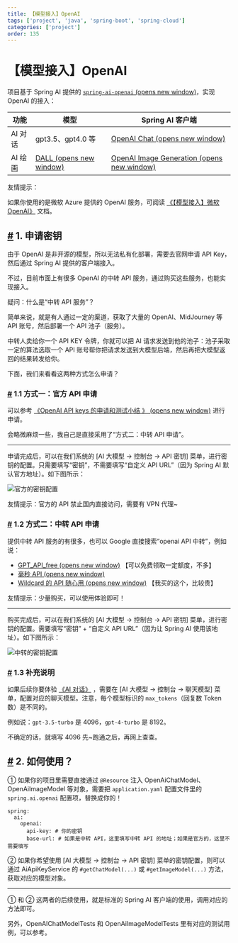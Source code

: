 ```yaml
---
title: 【模型接入】OpenAI
tags: ['project', 'java', 'spring-boot', 'spring-cloud']
categories: ['project']
order: 135
---
```

# 【模型接入】OpenAI

项目基于 Spring AI 提供的 [`spring-ai-openai`  (opens new window)](https://github.com/spring-projects/spring-ai/tree/main/models/spring-ai-openai)，实现 OpenAI 的接入：

 

| 功能 | 模型 | Spring AI 客户端 |
| --- | --- | --- |
| AI 对话 | gpt3.5、gpt4.0 等 | [OpenAI Chat  (opens new window)](https://docs.spring.io/spring-ai/reference/api/chat/openai-chat.html) |
| AI 绘画 | [DALL  (opens new window)](https://en.wikipedia.org/wiki/DALL-E) | [OpenAI Image Generation  (opens new window)](https://docs.spring.io/spring-ai/reference/api/image/openai-image.html) |

 友情提示：

 如果你使用的是微软 Azure 提供的 OpenAI 服务，可阅读 [《【模型接入】微软 OpenAI》](/ai/azure-openai/) 文档。

 ## [#](#_1-申请密钥) 1. 申请密钥

 由于 OpenAI 是非开源的模型，所以无法私有化部署，需要去官网申请 API Key，然后通过 Spring AI 提供的客户端接入。

 不过，目前市面上有很多 OpenAI 的中转 API 服务，通过购买这些服务，也能实现接入。

 疑问：什么是“中转 API 服务”？

 简单来说，就是有人通过一定的渠道，获取了大量的 OpenAI、MidJourney 等 API 账号，然后部署一个 API 池子（服务）。

 中转人卖给你一个 API KEY 令牌，你就可以把 AI 请求发送到他的池子：池子采取一定的算法选取一个 API 账号帮你把请求发送到大模型后端，然后再把大模型返回的结果转发给你。

 下面，我们来看看这两种方式怎么申请？

 ### [#](#_1-1-方式一-官方-api-申请) 1.1 方式一：官方 API 申请

 可以参考 [《OpenAI API keys 的申请和测试小结 》  (opens new window)](https://www.cnblogs.com/klchang/p/17352911.html) 进行申请。

 会略微麻烦一些，我自己是直接采用了“方式二：中转 API 申请”。

 

---

 申请完成后，可以在我们系统的 [AI 大模型 -> 控制台 -> API 密钥] 菜单，进行密钥的配置。只需要填写“密钥”，不需要填写“自定义 API URL”（因为 Spring AI 默认官方地址）。如下图所示：

 ![官方的密钥配置](https://cloud.iocoder.cn/img/AI%E6%89%8B%E5%86%8C/%E6%A8%A1%E5%9E%8B%E6%8E%A5%E5%85%A5/OpenAI-%E5%AE%98%E6%96%B9.png)

 友情提示：官方的 API 禁止国内直接访问，需要有 VPN 代理~

 ### [#](#_1-2-方式二-中转-api-申请) 1.2 方式二：中转 API 申请

 提供中转 API 服务的有很多，也可以 Google 直接搜索“openai API 中转”，例如说：

 * [GPT\_API\_free  (opens new window)](https://github.com/chatanywhere/GPT_API_free) 【可以免费领取一定额度，不多】
* [毫秒 API  (opens new window)](https://api.holdai.top/register?aff=EcRu)
* [Wildcard 的 API 随心用  (opens new window)](https://wildcard.com.cn/api) 【我买的这个，比较贵】

 友情提示：少量购买，可以使用体验即可！

 

---

 购买完成后，可以在我们系统的 [AI 大模型 -> 控制台 -> API 密钥] 菜单，进行密钥的配置。需要填写“密钥” + “自定义 API URL”（因为让 Spring AI 使用该地址）。如下图所示：

 ![中转的密钥配置](https://cloud.iocoder.cn/img/AI%E6%89%8B%E5%86%8C/%E6%A8%A1%E5%9E%8B%E6%8E%A5%E5%85%A5/OpenAI-%E4%B8%AD%E8%BD%AC.png)

 ### [#](#_1-3-补充说明) 1.3 补充说明

 如果后续你要体验 [《AI 对话》](/ai/chat/) ，需要在 [AI 大模型 -> 控制台 -> 聊天模型] 菜单，配置对应的聊天模型。注意，每个模型标识的 `max_tokens`（回复数 Token 数）是不同的。

 例如说：`gpt-3.5-turbo` 是 4096，`gpt-4-turbo` 是 8192。

 不确定的话，就填写 4096 先~跑通之后，再网上查查。

 ## [#](#_2-如何使用) 2. 如何使用？

 ① 如果你的项目里需要直接通过 `@Resource` 注入 OpenAiChatModel、OpenAiImageModel 等对象，需要把 `application.yaml` 配置文件里的 `spring.ai.openai` 配置项，替换成你的！

 
```
spring:
  ai:
    openai:
      api-key: # 你的密钥
      base-url: # 如果是中转 API，这里填写中转 API 的地址；如果是官方的，这里不需要填写

```
② 如果你希望使用 [AI 大模型 -> 控制台 -> API 密钥] 菜单的密钥配置，则可以通过 AiApiKeyService 的 `#getChatModel(...)` 或 `#getImageModel(...)` 方法，获取对应的模型对象。

 

---

 ① 和 ② 这两者的后续使用，就是标准的 Spring AI 客户端的使用，调用对应的方法即可。

 另外，OpenAIChatModelTests 和 OpenAiImageModelTests 里有对应的测试用例，可以参考。


